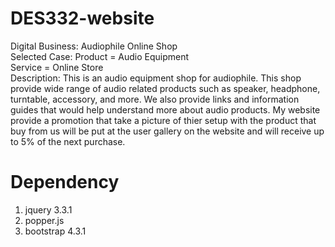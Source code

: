 # DES332-website

<p>Digital Business: Audiophile Online Shop<br>
Selected Case: Product = Audio Equipment<br>
Service = Online Store<br>
Description: This is an audio equipment shop for audiophile. This shop provide wide range of audio related products such as speaker, headphone, turntable, accessory, and more. We also provide links and information guides that would help understand more about audio products. My website provide a promotion that take a picture of thier setup with the product that buy from us will be put at the user gallery on the website and will receive up to 5% of the next purchase.
</p>

# Dependency 
<ol>
  <li>jquery 3.3.1</li>
  <li>popper.js</li>
  <li>bootstrap 4.3.1</li>
</ol>
